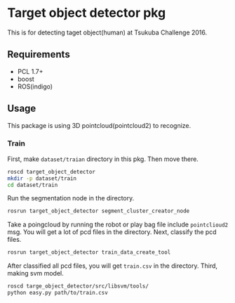 # Target object detector pkg

This is for detecting taget object(human) at Tsukuba Challenge 2016.

## Requirements

- PCL 1.7+
- boost
- ROS(indigo)


## Usage
This package is using 3D pointcloud(pointcloud2) to recognize.

### Train
First, make `dataset/traian` directory in this pkg. Then move there.
```bash
roscd target_object_detector
mkdir -p dataset/train
cd dataset/train
```
Run the segmentation node in the directory.
```bash
rosrun target_object_detector segment_cluster_creator_node
```
Take a poingcloud by running the robot or play bag file include `pointclioud2` msg.
You will get a lot of pcd files in the directory.
Next, classify the pcd files.
```bash
rosrun target_object_detector train_data_create_tool
```
After classified all pcd files, you will get `train.csv` in the directory.
Third, making svm model.
```bash
roscd targe_object_detector/src/libsvm/tools/
python easy.py path/to/train.csv
```
